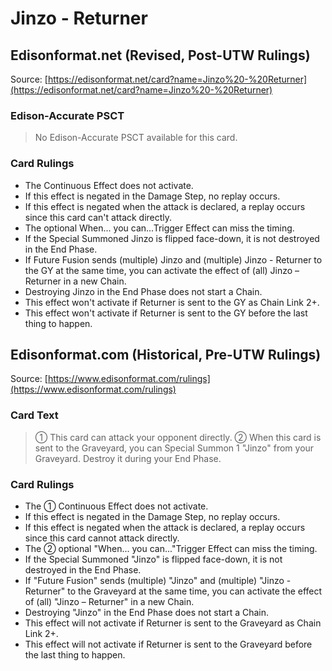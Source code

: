 # Jinzo - Returner

## Edisonformat.net (Revised, Post-UTW Rulings)

Source: [https://edisonformat.net/card?name=Jinzo%20-%20Returner](https://edisonformat.net/card?name=Jinzo%20-%20Returner)

### Edison-Accurate PSCT

> No Edison-Accurate PSCT available for this card.

### Card Rulings

*   The Continuous Effect does not activate.
*   If this effect is negated in the Damage Step, no replay occurs.
*   If this effect is negated when the attack is declared, a replay occurs since this card can't attack directly.
*   The optional When... you can...Trigger Effect can miss the timing.
*   If the Special Summoned Jinzo is flipped face-down, it is not destroyed in the End Phase.
*   If Future Fusion sends (multiple) Jinzo and (multiple) Jinzo - Returner to the GY at the same time, you can activate the effect of (all) Jinzo – Returner in a new Chain.
*   Destroying Jinzo in the End Phase does not start a Chain.
*   This effect won't activate if Returner is sent to the  GY as Chain Link 2+.
*   This effect won't activate if Returner is sent to the GY before the last thing to happen.


## Edisonformat.com (Historical, Pre-UTW Rulings)

Source: [https://www.edisonformat.com/rulings](https://www.edisonformat.com/rulings)

### Card Text

> ① This card can attack your opponent directly. ② When this card is sent to the Graveyard, you can Special Summon 1 "Jinzo" from your Graveyard. Destroy it during your End Phase.

### Card Rulings

*   The ① Continuous Effect does not activate.
*   If this effect is negated in the Damage Step, no replay occurs.
*   If this effect is negated when the attack is declared, a replay occurs since this card cannot attack directly.
*   The ② optional "When... you can..."Trigger Effect can miss the timing.
*   If the Special Summoned "Jinzo" is flipped face-down, it is not destroyed in the End Phase.
*   If "Future Fusion" sends (multiple) "Jinzo" and (multiple) "Jinzo - Returner" to the Graveyard at the same time, you can activate the effect of (all) "Jinzo – Returner" in a new Chain.
*   Destroying "Jinzo" in the End Phase does not start a Chain.
*   This effect will not activate if Returner is sent to the Graveyard as Chain Link 2+.
*   This effect will not activate if Returner is sent to the Graveyard before the last thing to happen.


